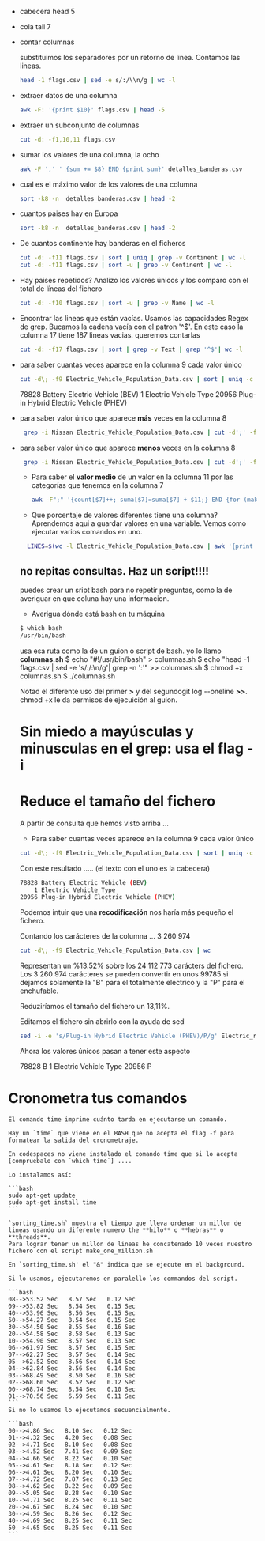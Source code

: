 + cabecera head 5 <file>
+ cola tail 7 <file>
+ contar columnas

    substituimos los separadores por un retorno de linea. Contamos las lineas.
    ```bash
    head -1 flags.csv | sed -e s/:/\\n/g | wc -l
    ```

+ extraer datos de una columna


    ```bash
    awk -F: '{print $10}' flags.csv | head -5
    ```


+ extraer un subconjunto de columnas


    ```bash
    cut -d: -f1,10,11 flags.csv
    ```


+ sumar los valores de una columna, la ocho

    ```bash
    awk -F ',' ' {sum += $8} END {print sum}' detalles_banderas.csv 
    ```

+ cual es el máximo valor de los valores de una columna

    ```bash
    sort -k8 -n  detalles_banderas.csv | head -2
    ```

+ cuantos paises hay en Europa
    ```bash
    sort -k8 -n  detalles_banderas.csv | head -2
    ```

+ De cuantos continente hay banderas en el ficheros

    ```bash
    cut -d: -f11 flags.csv | sort | uniq | grep -v Continent | wc -l
    cut -d: -f11 flags.csv | sort -u | grep -v Continent | wc -l
    ```
+ Hay paises repetidos?
    Analizo los valores únicos y los comparo con el total de líneas del fichero
    ```bash
    cut -d: -f10 flags.csv | sort -u | grep -v Name | wc -l
    ```

+ Encontrar las lineas que están vacías. 
    Usamos las capacidades Regex de grep. Bucamos la cadena vacía con el patron '^$'.
    En este caso la columna 17 tiene 187 lineas vacias. queremos contarlas

    ```bash
    cut -d: -f17 flags.csv | sort | grep -v Text | grep '^$'| wc -l
    ```    

+ para saber cuantas veces aparece en la columna 9 cada valor único

    ```bash
    cut -d\; -f9 Electric_Vehicle_Population_Data.csv | sort | uniq -c
    ```

    78828 Battery Electric Vehicle (BEV)
        1 Electric Vehicle Type
    20956 Plug-in Hybrid Electric Vehicle (PHEV)


     

+ para saber valor único que aparece **más** veces en la columna 8
    ```bash
     grep -i Nissan Electric_Vehicle_Population_Data.csv | cut -d';' -f8 | sort | uniq -c | sort -t' ' -k1 -r | head -1
    ```   

+ para saber valor único que aparece **menos** veces en la columna 8
    ```bash
     grep -i Nissan Electric_Vehicle_Population_Data.csv | cut -d';' -f8 | sort | uniq -c | sort -t' ' -k1  | head -1
    ```  

  + Para saber el **valor medio** de un valor en la columna 11 por las categorías que tenemos en la columna 7

    ```bash
    awk -F";" '{count[$7]++; suma[$7]=suma[$7] + $11;} END {for (make in count) print make, suma[make]/count[make]}' datos.csv
    ``` 

  + Que porcentaje de valores diferentes tiene una columna?
  Aprendemos aqui a guardar valores en una variable.
  Vemos como ejecutar varios comandos en uno.
  ```bash
    LINES=$(wc -l Electric_Vehicle_Population_Data.csv | awk '{print $1}');DISTINCT=$(cut -d\; -f1 Electric_Vehicle_Population_Data.csv | uniq | wc -l  )  ;PERCENT=$(bc <<< "scale=2; $DISTINCT / $LINES * 100") ; echo "$(head -1 Electric_Vehicle_Population_Data.csv | cut -d\; -f1) tiene $DISTINCT valores distintos de un total de $LINES registros.Esto representa $PERCENT%"
    ``` 




    ## no repitas consultas. Haz un script!!!!

    puedes crear un sript bash para no repetir preguntas, como la de averiguar en que coluna hay una informacion.

    + Averigua dónde está bash en tu máquina 
    ```bash
    $ which bash
    /usr/bin/bash
    ```
    usa esa ruta como la  de un guion o script de bash. yo lo llamo **columnas.sh**
    $ echo "#\!/usr/bin/bash" > columnas.sh
    $ echo "head -1 flags.csv | sed -e 's/:/:\n/g'| grep -n ':'" >> columnas.sh
    $ chmod +x columnas.sh
    $ ./columnas.sh

    Notad el diferente uso del primer **>** y del segundogit log --oneline **>>**.
    chmod +x le da permisos de ejecuición al guion.

    # Sin miedo a mayúsculas y minusculas en el grep: usa el flag -i



    # Reduce el tamaño del fichero

    A partir de consulta que hemos visto arriba ...
    + Para saber cuantas veces aparece en la columna 9 cada valor único

    ```bash
    cut -d\; -f9 Electric_Vehicle_Population_Data.csv | sort | uniq -c
    ```
    Con este resultado ..... (el texto con el uno es la cabecera)

    ```bash
    78828 Battery Electric Vehicle (BEV)
        1 Electric Vehicle Type
    20956 Plug-in Hybrid Electric Vehicle (PHEV)
    ```
 
    Podemos intuir que una **recodificación** nos haría más pequeño el fichero.
    
    Contando los carácteres de la columna ... 3 260 974
    
    ``` bash
    cut -d\; -f9 Electric_Vehicle_Population_Data.csv | wc
    ```

    Representan un %13.52% sobre los 24 112 773 carácters del fichero. 
    Los 3 260 974 carácteres se pueden convertir en unos 99785 si dejamos solamente la "B" para el totalmente electrico y la "P" para el enchufable. 

    Reduziríamos el tamaño del fichero un 13,11%.

    Editamos el fichero sin abrirlo con la ayuda de sed
    
    ```bash
    sed -i -e 's/Plug-in Hybrid Electric Vehicle (PHEV)/P/g' Electric_reduccion_1.csv 
    ```

    Ahora los valores únicos pasan a tener este aspecto

    78828 B
      1 Electric Vehicle Type
    20956 P


# Cronometra tus comandos

    El comando time imprime cuánto tarda en ejecutarse un comando.
    
    Hay un `time` que viene en el BASH que no acepta el flag -f para formatear la salida del cronometraje.

    En codespaces no viene instalado el comando time que si lo acepta [compruebalo con `which time`] ....

    Lo instalamos así:

    ```bash
    sudo apt-get update
    sudo apt-get install time
    ```

    `sorting_time.sh` muestra el tiempo que lleva ordenar un millon de lineas usando un diferente numero the **hilo** o **hebras** o **threads**.
    Para lograr tener un millon de lineas he concatenado 10 veces nuestro fichero con el script make_one_million.sh

    En `sorting_time.sh' el "&" indica que se ejecute en el background. 
    
    Si lo usamos, ejecutaremos en paralello los commandos del script. 

    ```bash
    08-->53.52 Sec   8.57 Sec   0.12 Sec  
    09-->53.82 Sec   8.54 Sec   0.15 Sec  
    40-->53.96 Sec   8.56 Sec   0.15 Sec  
    50-->54.27 Sec   8.54 Sec   0.15 Sec  
    30-->54.50 Sec   8.55 Sec   0.16 Sec  
    20-->54.58 Sec   8.58 Sec   0.13 Sec  
    10-->54.90 Sec   8.57 Sec   0.13 Sec  
    06-->61.97 Sec   8.57 Sec   0.15 Sec  
    07-->62.27 Sec   8.57 Sec   0.14 Sec  
    05-->62.52 Sec   8.56 Sec   0.14 Sec  
    04-->62.84 Sec   8.56 Sec   0.14 Sec  
    03-->68.49 Sec   8.50 Sec   0.16 Sec  
    02-->68.60 Sec   8.52 Sec   0.12 Sec  
    00-->68.74 Sec   8.54 Sec   0.10 Sec  
    01-->70.56 Sec   6.59 Sec   0.11 Sec  
    ```
    Si no lo usamos lo ejecutamos secuencialmente.
    
    ```bash
    00-->4.86 Sec   8.10 Sec   0.12 Sec  
    01-->4.32 Sec   4.20 Sec   0.08 Sec  
    02-->4.71 Sec   8.10 Sec   0.08 Sec  
    03-->4.52 Sec   7.41 Sec   0.09 Sec  
    04-->4.66 Sec   8.22 Sec   0.10 Sec  
    05-->4.61 Sec   8.18 Sec   0.12 Sec  
    06-->4.61 Sec   8.20 Sec   0.10 Sec  
    07-->4.72 Sec   7.87 Sec   0.13 Sec  
    08-->4.62 Sec   8.22 Sec   0.09 Sec  
    09-->5.05 Sec   8.28 Sec   0.10 Sec  
    10-->4.71 Sec   8.25 Sec   0.11 Sec  
    20-->4.67 Sec   8.24 Sec   0.10 Sec  
    30-->4.59 Sec   8.26 Sec   0.12 Sec  
    40-->4.69 Sec   8.25 Sec   0.11 Sec  
    50-->4.65 Sec   8.25 Sec   0.11 Sec  
    ```



